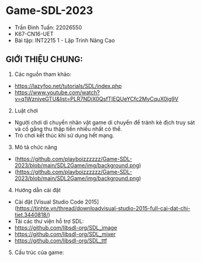 # Game-SDL-2023
* Trần Đình Tuấn: 22026550
* K67-CN16-UET
* Bài tập: INT2215 1 - Lập Trình Nâng Cao
## GIỚI THIỆU CHUNG:
1. Các nguồn tham khảo: 
- https://lazyfoo.net/tutorials/SDL/index.php
- https://www.youtube.com/watch?v=q1WzniyeGTU&list=PLR7NDiX0QsfTIEQUeYCfc2MyCquX0ig9V
2. Luật chơi
- Người chơi di chuyển nhân vật game di chuyển để tránh kẻ địch truy sát và cố gắng thu thập tiền nhiều nhất có thể.
- Trò chơi kết thúc khi sử dụng hết mạng.
3. Mô tả chức năng  
- (https://github.com/playboizzzzzz/Game-SDL-2023/blob/main/SDL2Game/img/background.png)  
- (https://github.com/playboizzzzzz/Game-SDL-2023/blob/main/SDL2Game/img/background.png)
4. Hướng dẫn cài đặt
- Cài đặt [Visual Studio Code 2015] (https://tinhte.vn/thread/downloadvisual-studio-2015-full-cai-dat-chi-tiet.3440818/)
- Tải các thư viện hỗ trợ SDL:
-  https://github.com/libsdl-org/SDL_image
-  https://github.com/libsdl-org/SDL_mixer
-  https://github.com/libsdl-org/SDL_ttf
5. Cấu trúc của game:


